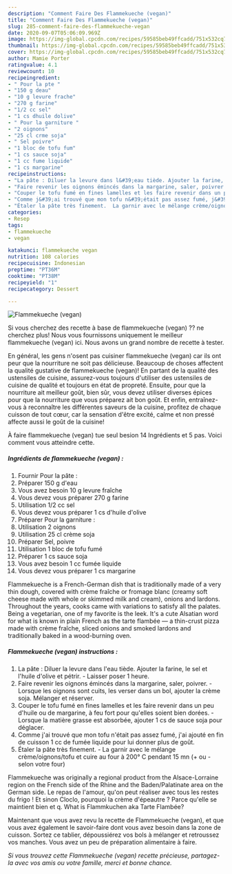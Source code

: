 ```yaml
---
description: "Comment Faire Des Flammekueche (vegan)"
title: "Comment Faire Des Flammekueche (vegan)"
slug: 285-comment-faire-des-flammekueche-vegan
date: 2020-09-07T05:06:09.969Z
image: https://img-global.cpcdn.com/recipes/59585beb49ffcadd/751x532cq70/flammekueche-vegan-photo-principale-de-la-recette.jpg
thumbnail: https://img-global.cpcdn.com/recipes/59585beb49ffcadd/751x532cq70/flammekueche-vegan-photo-principale-de-la-recette.jpg
cover: https://img-global.cpcdn.com/recipes/59585beb49ffcadd/751x532cq70/flammekueche-vegan-photo-principale-de-la-recette.jpg
author: Mamie Porter
ratingvalue: 4.1
reviewcount: 10
recipeingredient:
- " Pour la pte "
- "150 g deau"
- "10 g levure frache"
- "270 g farine"
- "1/2 cc sel"
- "1 cs dhuile dolive"
- " Pour la garniture "
- "2 oignons"
- "25 cl crme soja"
- " Sel poivre"
- "1 bloc de tofu fum"
- "1 cs sauce soja"
- "1 cc fume liquide"
- "1 cs margarine"
recipeinstructions:
- "La pâte : Diluer la levure dans l&#39;eau tiède. Ajouter la farine, le sel et l&#39;huile d&#39;olive et pétrir. Laisser poser 1 heure."
- "Faire revenir les oignons émincés dans la margarine, saler, poivrer.  Lorsque les oignons sont cuits, les verser dans un bol, ajouter la crème soja. Mélanger et réserver."
- "Couper le tofu fumé en fines lamelles et les faire revenir dans un peu d&#39;huile ou de margarine, à feu fort pour qu&#39;elles soient bien dorées.  Lorsque la matière grasse est absorbée, ajouter 1 cs de sauce soja pour déglacer."
- "Comme j&#39;ai trouvé que mon tofu n&#39;était pas assez fumé, j&#39;ai ajouté en fin de cuisson 1 cc de fumée liquide pour lui donner plus de goût."
- "Étaler la pâte très finement.  La garnir avec le mélange crème/oignons/tofu et cuire au four à 200° C pendant 15 mn (+ ou - selon votre four)"
categories:
- Resep
tags:
- flammekueche
- vegan

katakunci: flammekueche vegan 
nutrition: 108 calories
recipecuisine: Indonesian
preptime: "PT36M"
cooktime: "PT38M"
recipeyield: "1"
recipecategory: Dessert

---
```



![Flammekueche (vegan)](https://img-global.cpcdn.com/recipes/59585beb49ffcadd/751x532cq70/flammekueche-vegan-photo-principale-de-la-recette.jpg)

Si vous cherchez des recette à base de flammekueche (vegan) ?? ne cherchez plus! Nous vous fournissons uniquement le meilleur flammekueche (vegan) ici. Nous avons un grand nombre de recette à tester.

En général, les gens n'osent pas cuisiner flammekueche (vegan) car ils ont peur que la nourriture ne soit pas délicieuse. Beaucoup de choses affectent la qualité gustative de flammekueche (vegan)! En partant de la qualité des ustensiles de cuisine, assurez-vous toujours d'utiliser des ustensiles de cuisine de qualité et toujours en état de propreté. Ensuite, pour que la nourriture ait meilleur goût, bien sûr, vous devez utiliser diverses épices pour que la nourriture que vous préparez ait bon goût. Et enfin, entraînez-vous à reconnaître les différentes saveurs de la cuisine, profitez de chaque cuisson de tout cœur, car la sensation d'être excité, calme et non pressé affecte aussi le goût de la cuisine!

<!--inarticleads1-->

À faire flammekueche (vegan) tue seul besion 14 Ingrédients et 5 pas. Voici comment vous atteindre cette.

##### Ingrédients de flammekueche (vegan) :

1. Fournir  Pour la pâte :
1. Préparer 150 g d&#39;eau
1. Vous avez besoin 10 g levure fraîche
1. Vous devez vous préparer 270 g farine
1. Utilisation 1/2 cc sel
1. Vous devez vous préparer 1 cs d&#39;huile d&#39;olive
1. Préparer  Pour la garniture :
1. Utilisation 2 oignons
1. Utilisation 25 cl crème soja
1. Préparer  Sel, poivre
1. Utilisation 1 bloc de tofu fumé
1. Préparer 1 cs sauce soja
1. Vous avez besoin 1 cc fumée liquide
1. Vous devez vous préparer 1 cs margarine


Flammekueche is a French-German dish that is traditionally made of a very thin dough, covered with crème fraîche or fromage blanc (creamy soft cheese made with whole or skimmed milk and cream), onions and lardons. Throughout the years, cooks came with variations to satisfy all the palates. Being a vegetarian, one of my favorite is the leek. It&#39;s a cute Alsatian word for what is known in plain French as the tarte flambée — a thin-crust pizza made with crème fraîche, sliced onions and smoked lardons and traditionally baked in a wood-burning oven. 

<!--inarticleads2-->

##### Flammekueche (vegan) instructions :

1. La pâte : Diluer la levure dans l&#39;eau tiède. Ajouter la farine, le sel et l&#39;huile d&#39;olive et pétrir. - Laisser poser 1 heure.
1. Faire revenir les oignons émincés dans la margarine, saler, poivrer.  - Lorsque les oignons sont cuits, les verser dans un bol, ajouter la crème soja. Mélanger et réserver.
1. Couper le tofu fumé en fines lamelles et les faire revenir dans un peu d&#39;huile ou de margarine, à feu fort pour qu&#39;elles soient bien dorées.  - Lorsque la matière grasse est absorbée, ajouter 1 cs de sauce soja pour déglacer.
1. Comme j&#39;ai trouvé que mon tofu n&#39;était pas assez fumé, j&#39;ai ajouté en fin de cuisson 1 cc de fumée liquide pour lui donner plus de goût.
1. Étaler la pâte très finement.  - La garnir avec le mélange crème/oignons/tofu et cuire au four à 200° C pendant 15 mn (+ ou - selon votre four)


Flammekueche was originally a regional product from the Alsace-Lorraine region on the French side of the Rhine and the Baden/Palatinate area on the German side. Le repas de l&#39;amour, qu&#39;on peut réaliser avec tous les restes du frigo ! Et sinon Cloclo, pourquoi la crème d&#39;épeautre ? Parce qu&#39;elle se maintient bien et q. What is Flammkuchen aka Tarte Flambée? 

<!--inarticleads1-->

<p>
Maintenant que vous avez revu la recette de Flammekueche (vegan), et que vous avez également le savoir-faire dont vous avez besoin dans la zone de cuisson. Sortez ce tablier, dépoussiérez vos bols à mélanger et retroussez vos manches. Vous avez un peu de préparation alimentaire à faire.
</p>

<p>
<i>Si vous trouvez cette Flammekueche (vegan) recette précieuse, partagez-la avec vos amis ou votre famille, merci et bonne chance.</i>
</p>
